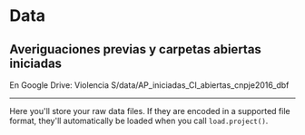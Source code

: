 

# Data

## Averiguaciones previas y carpetas abiertas iniciadas
En Google Drive: Violencia S/data/AP_iniciadas_CI_abiertas_cnpje2016_dbf


----

Here you'll store your raw data files. If they are encoded in a supported file format, they'll automatically be loaded when you call `load.project()`.
